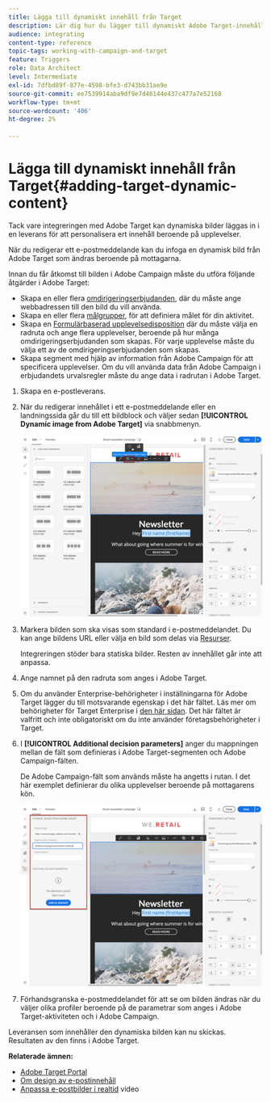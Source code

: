 ```yaml
---
title: Lägga till dynamiskt innehåll från Target
description: Lär dig hur du lägger till dynamiskt Adobe Target-innehåll i en av dina Adobe Campaign-leveranser.
audience: integrating
content-type: reference
topic-tags: working-with-campaign-and-target
feature: Triggers
role: Data Architect
level: Intermediate
exl-id: 7dfbd89f-877e-4598-bfe3-d743bb31ae9e
source-git-commit: ee7539914aba9df9e7d46144e437c477a7e52168
workflow-type: tm+mt
source-wordcount: '406'
ht-degree: 2%

---
```


# Lägga till dynamiskt innehåll från Target{#adding-target-dynamic-content}

Tack vare integreringen med Adobe Target kan dynamiska bilder läggas in i en leverans för att personalisera ert innehåll beroende på upplevelser.

När du redigerar ett e-postmeddelande kan du infoga en dynamisk bild från Adobe Target som ändras beroende på mottagarna.

Innan du får åtkomst till bilden i Adobe Campaign måste du utföra följande åtgärder i Adobe Target:

* Skapa en eller flera [omdirigeringserbjudanden](https://experienceleague.adobe.com/docs/target/using/experiences/offers/offer-redirect.html), där du måste ange webbadressen till den bild du vill använda.
* Skapa en eller flera [målgrupper](https://experienceleague.adobe.com/docs/target/using/audiences/create-audiences/audiences.html), för att definiera målet för din aktivitet.
* Skapa en [Formulärbaserad upplevelsedisposition](https://experienceleague.adobe.com/docs/target/using/experiences/form-experience-composer.html) där du måste välja en radruta och ange flera upplevelser, beroende på hur många omdirigeringserbjudanden som skapas. För varje upplevelse måste du välja ett av de omdirigeringserbjudanden som skapas.
* Skapa segment med hjälp av information från Adobe Campaign för att specificera upplevelser. Om du vill använda data från Adobe Campaign i erbjudandets urvalsregler måste du ange data i radrutan i Adobe Target.

1. Skapa en e-postleverans.
1. När du redigerar innehållet i ett e-postmeddelande eller en landningssida går du till ett bildblock och väljer sedan **[!UICONTROL Dynamic image from Adobe Target]** via snabbmenyn.

   ![](assets/tar_insert_dynamic_image.png)

1. Markera bilden som ska visas som standard i e-postmeddelandet. Du kan ange bildens URL eller välja en bild som delas via [Resurser](../../integrating/using/working-with-campaign-and-assets-core-service.md).

   Integreringen stöder bara statiska bilder. Resten av innehållet går inte att anpassa.

1. Ange namnet på den radruta som anges i Adobe Target.
1. Om du använder Enterprise-behörigheter i inställningarna för Adobe Target lägger du till motsvarande egenskap i det här fältet. Läs mer om behörigheter för Target Enterprise i [den här sidan](https://experienceleague.adobe.com/docs/target/using/administer/manage-users/enterprise/properties-overview.html). Det här fältet är valfritt och inte obligatoriskt om du inte använder företagsbehörigheter i Target.
1. I **[!UICONTROL Additional decision parameters]** anger du mappningen mellan de fält som definieras i Adobe Target-segmenten och Adobe Campaign-fälten.

   De Adobe Campaign-fält som används måste ha angetts i rutan. I det här exemplet definierar du olika upplevelser beroende på mottagarens kön.

   ![](assets/tar_additional_decisionning_parameters.png)

1. Förhandsgranska e-postmeddelandet för att se om bilden ändras när du väljer olika profiler beroende på de parametrar som anges i Adobe Target-aktiviteten och i Adobe Campaign.

Leveransen som innehåller den dynamiska bilden kan nu skickas. Resultaten av den finns i Adobe Target.

**Relaterade ämnen:**

* [Adobe Target Portal](https://experienceleague.adobe.com/docs/target/using/integrate/campaign-and-target.html)
* [Om design av e-postinnehåll](../../designing/using/designing-content-in-adobe-campaign.md)
* [Anpassa e-postbilder i realtid](https://helpx.adobe.com/se/marketing-cloud/how-to/email-marketing.html) video
